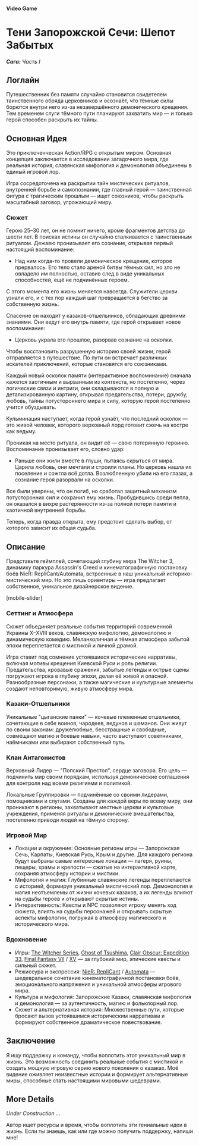 #### Video Game

# Тени Запорожской Сечи: Шепот Забытых

***Сага:** Часть I*

## Логлайн

Путешественник без памяти случайно становится свидетелем таинственного обряда церковников и осознаёт, что тёмные силы борются внутри него из-за незавершённого демонического крещения. Тем временем слуги тёмного пути планируют захватить мир — и только герой способен раскрыть их тайны.

## Основная Идея

Это приключенческая Action/RPG с открытым миром. Основная концепция заключается в исследовании загадочного мира, где реальная история, славянская мифология и демонология объединены в единый игровой лор.

Игра сосредоточена на раскрытии тайн мистических ритуалов, внутренней борьбе и самопознании, где главный герой — таинственная фигура с трагическим прошлым — ищет союзников, чтобы раскрыть масштабный заговор, угрожающий миру.

### Сюжет

Герою 25–30 лет, он не помнит ничего, кроме фрагментов детства до шести лет. В поисках истины он случайно сталкивается с таинственным ритуалом. Дежавю пронизывает его сознание, открывая первый настоящий воспоминание:

- Над ним когда-то провели демоническое крещение, которое прервалось. Его тело стало ареной битвы тёмных сил, но зло не овладело им полностью, оставив след в виде уникальных способностей, ещё не подчинённых героем.

С этого момента его жизнь меняется навсегда. Служители церкви узнали его, и с тех пор каждый шаг превращается в бегство за собственную жизнь.

Спасение он находит у казаков-отшельников, обладающих древними знаниями. Они ведут его внутрь памяти, где герой открывает новое воспоминание:

- Церковь украла его прошлое, разорвав сознание на осколки.

Чтобы восстановить разрушенную историю своей жизни, герой отправляется в путешествие. По пути он встречает различных искателей приключений, которые становятся его союзниками.

Каждый новый осколок памяти (интерактивное воспоминание) сначала кажется хаотичным и вырванным из контекста, но постепенно, через логические связи и интриги, они складываются в полную и детализированную картину, открывая предательства, потери, дружбу, любовь, тайны потустороннего мира и силу, которую герой постепенно учится обуздывать.

Кульминация наступает, когда герой узнаёт, что последний осколок — это живой человек, которого верховный лорд готовит сжечь на костре как ведьму.

Проникая на место ритуала, он видит её — свою потерянную героиню. Воспоминание пронизывает его, словно удар:

- Раньше они жили вместе в глуши, пытаясь скрыться от мира. Царила любовь, они мечтали и строили планы. Но церковь нашла их поселение и сожгла всё дотла. Возлюбленную убили на его глазах, а сознание героя разорвали на осколки.

Все были уверены, что он погиб, но сработал защитный механизм потусторонних сил и сохранил ему жизнь. Пробудившись среди пепла, он оказался в вихре растерянности из-за полной потери памяти и хаотичной внутренней борьбы.

Теперь, когда правда открыта, ему предстоит сделать выбор, от которого зависит их общая судьба.

## Описание

Представьте геймплей, сочетающий глубину мира The Witcher 3, динамику паркура Assassin's Creed и кинематографичную постановку боёв NieR: RepliCant/Automata, встроенные в наш уникальный историко-мистический мир. Но это лишь ориентиры — игра предлагает собственное, уникальное дизайнерское видение.

[mobile-slider]

### Сеттинг и Атмосфера

Сюжет объединяет реальные события территорий современной Украины X–XVIII веков, славянскую мифологию, демонологию и динамическую комедию. Меланхоличная и тёмная атмосфера забытой эпохи переплетается с мистикой и личной драмой.

Игра ставит под сомнение устоявшиеся исторические нарративы, включая мотивы крещения Киевской Руси и роль религии. Предательства, кровавые сражения, забытые легенды и острые сцены погружают игрока в глубину эпохи, делая её живой и опасной. Разнообразные персонажи, а также магические и культурные элементы создают неповторимую, живую атмосферу мира.

### Казаки-Отшельники

Уникальные "цыганские панки" — кочевые племенные отшельники, сочетающие в себе воинов, чародеев, ведунов и шаманов. Они живут по своим законам: дружелюбные, бесстрашные и свободные, совмещают магию и боевые навыки, часто выступают советниками, наёмниками или выбирают собственный путь.

### Клан Антагонистов

Верховный Лидер — "Попский Престол", сердце заговора. Его цель — подчинить мир своим порядкам, используя демонические соглашения для контроля над всеми религиями и политикой.

Локальные Группировки — подчинённые со своими лидерами, помощниками и слугами. Созданы для каждой веры по всему миру, они проникают в регионы, захватывают местные церкви и культовые учреждения, применяя ритуалы и демонические вмешательства, постепенно приводя людей на тёмную сторону.

### Игровой Мир

- Локации и окружение: Основные регионы игры — Запорожская Сечь, Карпаты, Киевская Русь, Крым и другие. Для каждого региона будут выбраны самые интересные локации — лагеря, руины, пещеры, храмы и крепости — сжатые на интерактивной карте, сохраняя атмосферу истории и мистики.
- Мифология и магия: Глубинные славянские легенды переплетаются с историей, формируя уникальный мистический лор. Демонология и магия неотъемлемы от жизни кочевых казаков, а их легенды влияют на судьбы героев и открывают скрытые истины.
- Интерактивность: Квесты и NPC позволяют игроку менять ход сюжета, влиять на судьбы персонажей и открывать скрытые аспекты мифологии, погружая в атмосферу магического и исторического мира.

### Вдохновение

- Игры: [The Witcher Series](https://www.thewitcher.com/ua/en/), [Ghost of Tsushima](https://store.steampowered.com/app/2215430/Ghost_of_Tsushima_DIRECTORS_CUT/), [Clair Obscur: Expedition 33](https://www.expedition33.com/), [Final Fantasy VII](https://store.steampowered.com/app/1462040/FINAL_FANTASY_VII_REMAKE_INTERGRADE/) / [XV](https://store.steampowered.com/app/637650/FINAL_FANTASY_XV_WINDOWS_EDITION/) — за глубокий мир, эпические квесты и сильный сюжет.
- Режиссура и экспрессия: [NieR: RepliCant](https://store.steampowered.com/app/1113560/NieR_Replicant_ver122474487139/) / [Automata](https://store.steampowered.com/app/524220/NieRAutomata/) — шедевральное сочетание кинематографичной постановки боёв, эмоционального напряжения и уникальной атмосферы игрового мира.
- Культура и мифология: Запорожские Казаки, славянская мифология и демонология — за аутентичность, магию и фольклорный лор.
- Сюжет и альтернативная история: Множественные пути, которые бросают вызов устоявшимся историческим нарративам и формируют собственное драматическое повествование.

## Заключение

Я ищу поддержку и команду, чтобы воплотить этот уникальный мир в жизнь. Это возможность соединить реальные события с мистикой и создать мощную игровую серию нового поколения о казаках. Моё видение оживляет неизвестные истории и формирует альтернативные миры, способные стать настоящими мировыми шедеврами.

## More Details

*Under Construction ...*

Автор ищет ресурсы и время, чтобы воплотить эти гениальные идеи в жизнь. Если ты знаешь, как или где можно получить поддержку, напиши мне!